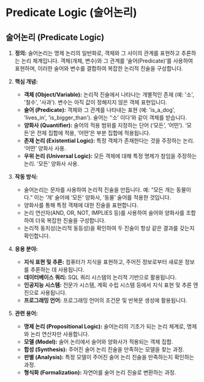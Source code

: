 # Predicate Logic (술어논리)

## 술어논리 (Predicate Logic)

1.  **정의:** 술어논리는 명제 논리의 일반화로, 객체와 그 사이의 관계를 표현하고 추론하는 논리 체계입니다. 객체(개체, 변수)와 그 관계를 ‘술어(Predicate)’를 사용하여 표현하며, 이러한 술어와 변수를 결합하여 복잡한 논리적 진술을 구성합니다.

2.  **핵심 개념:**
    *   **객체 (Object/Variable):** 논리적 진술에서 나타나는 개별적인 존재 (예: '소', '철수', '사과').  변수는 아직 값이 정해지지 않은 객체 표현입니다.
    *   **술어 (Predicate):** 객체와 그 관계를 나타내는 표현 (예: 'is_a_dog', 'lives_in', 'is_bigger_than'). 술어는 ‘‘소’ 이다’와 같이 객체를 받습니다.
    *   **양화사 (Quantifier):**  술어의 적용 범위를 지정하는 단어 (‘모든’, ‘어떤’).  ‘모든’은 전체 집합에 적용, ‘어떤’은 부분 집합에 적용됩니다.
    *   **존재 논리 (Existential Logic):**  특정 객체가 존재한다는 것을 주장하는 논리. ‘어떤’ 양화사 사용.
    *   **우위 논리 (Universal Logic):** 모든 객체에 대해 특정 명제가 참임을 주장하는 논리. ‘모든’ 양화사 사용.

3.  **작동 방식:**
    *   술어논리는 문자를 사용하여 논리적 진술을 만듭니다.  예: “모든 개는 동물이다.”  이는 ‘개’ 술어에 ‘모든’ 양화사, ‘동물’ 술어를 적용한 것입니다.
    *   양화사를 통해 특정 객체에 대한 진술을 표현합니다.
    *   논리 연산자(AND, OR, NOT, IMPLIES 등)를 사용하여 술어와 양화사를 조합하여 더욱 복잡한 진술을 구성합니다.
    *   논리적 동치성(논리적 동등성)을 확인하여 두 진술이 항상 같은 결과를 갖는지 확인합니다.

4.  **응용 분야:**
    *   **지식 표현 및 추론:**  컴퓨터가 지식을 표현하고, 주어진 정보로부터 새로운 정보를 추론하는 데 사용됩니다.
    *   **데이터베이스 쿼리:**  SQL 쿼리 시스템의 논리적 기반으로 활용됩니다.
    *   **인공지능 시스템:**  전문가 시스템, 계획 수립 시스템 등에서 지식 표현 및 추론 엔진으로 사용됩니다.
    *   **프로그래밍 언어:**  프로그래밍 언어의 조건문 및 반복문 생성에 활용됩니다.

5.  **관련 용어:**
    *   **명제 논리 (Propositional Logic):** 술어논리의 기초가 되는 논리 체계로, 명제와 논리 연산자만 사용합니다.
    *   **모델 (Model):** 술어 논리에서 술어와 양화사가 적용되는 객체 집합.
    *   **합성 (Synthesis):** 주어진 술어 논리 진술을 만족하는 모델을 찾는 과정.
    *   **판별 (Analysis):** 특정 모델이 주어진 술어 논리 진술을 만족하는지 확인하는 과정.
    *   **형식화 (Formalization):**  자연어를 술어 논리 진술로 변환하는 과정.